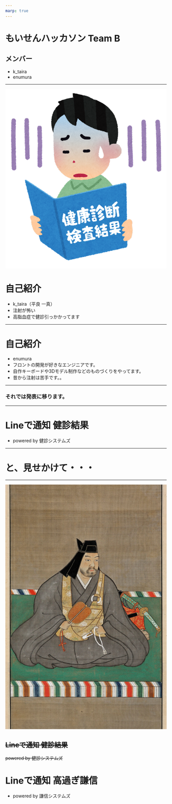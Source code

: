 ```yaml
---
marp: true
---
```

<!-- paginate: true -->

# もいせんハッカソン Team B

## メンバー

- k_taira
- enumura

---

![bg right:40%](./images/kenkoushindan1_man_bad.png)

# 自己紹介

- k_taira（平良 一真）
- 注射が怖い
- 高脂血症で健診引っかかってます

---

# 自己紹介

- enumura
- フロントの開発が好きなエンジニアです。
- 自作キーボードや3Dモデル制作などのものづくりをやってます。
- 昔から注射は苦手です。。

---

### それでは発表に移ります。

---

# Lineで通知 健診結果

- powered by 健診システムズ

---

# と、見せかけて・・・

---

![bg right:50%](./images/Uesugi_Kenshin_Portrait_from_Uesugi_Shrine.png)

## ~~Lineで通知 健診結果~~

~~powered by 健診システムズ~~

# Lineで通知 高過ぎ謙信

- powered by 謙信システムズ
